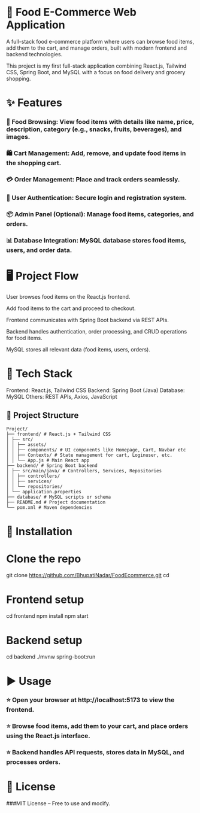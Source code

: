 # 🍔 Food E-Commerce Web Application 

A full-stack food e-commerce platform where users can browse food items, add them to the cart, and manage orders, built with modern frontend and backend technologies.

This project is my first full-stack application combining React.js, Tailwind CSS, Spring Boot, and MySQL with a focus on food delivery and grocery shopping.

# ✨ Features		

### 🛒 Food Browsing: View food items with details like name, price, description, category (e.g., snacks, fruits, beverages), and images.
### 🛍️ Cart Management: Add, remove, and update food items in the shopping cart.
### 💳 Order Management: Place and track orders seamlessly.
### 🔐 User Authentication: Secure login and registration system.
### 📦 Admin Panel (Optional): Manage food items, categories, and orders.
### 📊 Database Integration: MySQL database stores food items, users, and order data.

# 🖥️ Project Flow

User browses food items on the React.js frontend.

Add food items to the cart and proceed to checkout.

Frontend communicates with Spring Boot backend via REST APIs.

Backend handles authentication, order processing, and CRUD operations for food items.

MySQL stores all relevant data (food items, users, orders).

# 🚀 Tech Stack

Frontend: React.js, Tailwind CSS
Backend: Spring Boot (Java)
Database: MySQL
Others: REST APIs, Axios, JavaScript

## 📂 Project Structure

```
Project/
├── frontend/ # React.js + Tailwind CSS
│ ├── src/
│ │ ├── assets/
│ │ ├── components/ # UI components like Homepage, Cart, Navbar etc
│ │ ├── Contexts/ # State management for cart, Loginuser, etc.
│ │ └── App.js # Main React app
├── backend/ # Spring Boot backend
│ ├── src/main/java/ # Controllers, Services, Repositories
│ │ ├── controllers/
│ │ ├── services/
│ │ └── repositories/
│ └── application.properties
├── database/ # MySQL scripts or schema
├── README.md # Project documentation
└── pom.xml # Maven dependencies
```

# 🚀 Installation
# Clone the repo
git clone <https://github.com/BhupatiNadar/FoodEcommerce.git>
cd <project-folder>

# Frontend setup
cd frontend
npm install
npm start

# Backend setup
cd backend
./mvnw spring-boot:run

# ▶️ Usage

### ⭐ Open your browser at http://localhost:5173 to view the frontend.

### ⭐ Browse food items, add them to your cart, and place orders using the React.js interface.

### ⭐ Backend handles API requests, stores data in MySQL, and processes orders.

# 📜 License

###MIT License – Free to use and modify.
